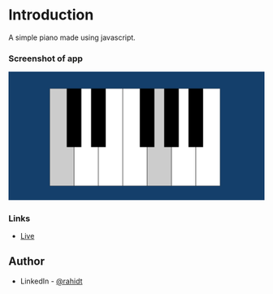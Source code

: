 # Introduction

A simple piano made using javascript. 

### Screenshot of app

![Screenshot](Screenshot.png)


### Links

- [Live](https://midi-piano-rahidt.netlify.app/)

## Author

- LinkedIn - [@rahidt](https://www.linkedin.com/in/rahidt/)
